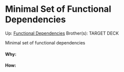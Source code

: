 # Minimal Set of Functional Dependencies

Up: [Functional Dependencies](functional_dependencies)
Brother(s):
TARGET DECK

Minimal set of functional dependencies 



































#### Why:
#### How:









